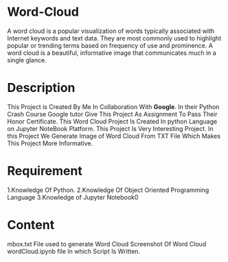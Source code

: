 # Word-Cloud
A word cloud is a popular visualization of words typically associated with Internet keywords and text data. They are most commonly used to highlight popular or trending terms based on frequency of use and prominence. A word cloud is a beautiful, informative image that communicates much in a single glance.

# Description
This Project is Created By Me In Collaboration With __Google__. In their Python Crash Course Google tutor Give This Project As Assignment To Pass Their Honor Certificate.
This Word Cloud Project Is Created In python Language on Jupyter NoteBook Platform. This Project Is Very Interesting Project. In this Project We Generate Image of Word Cloud From TXT File  Which Makes This Project More Informative.

# Requirement
1.Knowledge Of Python.
2.Knowledge Of Object Oriented Programming Language
3.Knowledge of Jupyter Notebook0

# Content 
mbox.txt File used to generate Word Cloud
Screenshot Of Word Cloud 
wordCloud.ipynb file In which Script Is Written.
